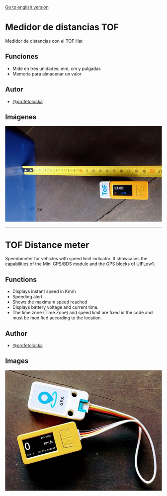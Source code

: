 [Go to english version](#TOF-Distance-meter)

# Medidor de distancias TOF

Medidor de distancias con el TOF Hat

## Funciones

- Mide en tres unidades: mm, cm y pulgadas
- Memoria para almacenar un valor

## Autor

- [@profetolocka](https://github.com/profetolocka)


## Imágenes

![En funcionamiento](https://github.com/profetolocka/M5Stick-UIFlow1/blob/main/MedidorTOF/testing.png)

---

# TOF Distance meter

Speedometer for vehicles with speed limit indicator.
It showcases the capabilities of the Mini GPS/BDS module and the GPS blocks of UIFLow1.

## Functions

- Displays instant speed in Km/h
- Speeding alert
- Shows the maximum speed reached
- Displays battery voltage and current time.
- The time zone (Time Zone) and speed limit are fixed in the code and must be modified according to the location.


## Author

- [@profetolocka](https://github.com/profetolocka)


## Images

![En funcionamiento](https://github.com/profetolocka/M5Stick-UIFlow1/blob/main/VelocimetroGPS/velocimetro1.jpg)
